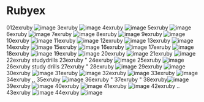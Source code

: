 # Rubyex
012exruby ![image](https://user-images.githubusercontent.com/122514015/212525079-e9064e8a-e403-42aa-83bf-bbd6e7d4fa4e.png)
3exruby ![image](https://user-images.githubusercontent.com/122514015/212525128-90f91e9d-3622-4774-87db-58c84a75789a.png)
4exruby ![image](https://user-images.githubusercontent.com/122514015/212525171-c30ee0c7-cbf5-4a01-994f-6c9c51417753.png)
5exruby ![image](https://user-images.githubusercontent.com/122514015/212525235-733b3903-d459-4f13-ae3b-d5605984252c.png)
6exruby ![image](https://user-images.githubusercontent.com/122514015/212525273-8b76e1d8-ed77-456d-8970-ac2acd428ad9.png)
7exruby ![image](https://user-images.githubusercontent.com/122514015/212525298-ff1b4581-f0fc-45c5-a335-203af51aaec1.png)
8exruby ![image](https://user-images.githubusercontent.com/122514015/212525353-cdb7cc74-bd69-44f0-bd43-01047dcc2ec2.png)
9exruby ![image](https://user-images.githubusercontent.com/122514015/212525476-e19ddc97-83a7-4f8c-8747-92fac58ac0d0.png)
10exruby ![image](https://user-images.githubusercontent.com/122514015/212525519-261e09c8-4f83-47dd-99e3-b722938a5036.png)
11exruby ![image](https://user-images.githubusercontent.com/122514015/212841236-11d0945e-39e9-4d69-b811-23d3c3028c92.png)
12exruby ![image](https://user-images.githubusercontent.com/122514015/212840909-5cde2cc2-6458-40f3-a8d5-f751383d745c.png)
13exruby ![image](https://user-images.githubusercontent.com/122514015/212527257-163400aa-6c5c-44de-a4dc-54d1196ebe47.png)
14exruby ![image](https://user-images.githubusercontent.com/122514015/212842750-ad0b924e-128f-43ec-b010-42ba0fdd13f7.png)
15exruby ![image](https://user-images.githubusercontent.com/122514015/212839249-46c93c9f-83c4-4264-8f74-cc0c807b331f.png)
16exruby ![image](https://user-images.githubusercontent.com/122514015/212850627-d8ca39f4-bae5-4db0-beaa-c399012db994.png)
17exruby ![image](https://user-images.githubusercontent.com/122514015/212879809-206ce2e8-1a53-40ad-835b-6b143c469c13.png)
18exruby ![image](https://user-images.githubusercontent.com/122514015/212884285-56c07b24-4cb8-4cc5-bd80-5e784ea0035c.png)
19exruby ![image](https://user-images.githubusercontent.com/122514015/212915325-cb399db7-cf7f-4395-b1fa-3b74652fdad0.png)
20exruby ![image](https://user-images.githubusercontent.com/122514015/212915820-ecca9015-20b0-444a-9134-4320020c3f3a.png)
21exruby ![image](https://user-images.githubusercontent.com/122514015/213090918-16fabf0e-5993-4fa9-bda6-e26cea5209ad.png)
22exruby studydrills
23exruby "
24exruby ![image](https://user-images.githubusercontent.com/122514015/213104925-5c82b25f-efcb-49e0-b9fd-a2629f912d36.png)
25exruby ![image](https://user-images.githubusercontent.com/122514015/213110993-c62a0cfa-7cfe-4112-8ff0-0cdfc6f97938.png)
26exruby study drills
27exruby "
28exruby ![image](https://user-images.githubusercontent.com/122514015/213115620-74df5cf1-9b55-4f07-b827-7455d57b83ed.png)
29exruby ![image](https://user-images.githubusercontent.com/122514015/213116184-5dbe68ab-1620-43d9-8f28-e45111a0ff52.png)
30exruby ![image](https://user-images.githubusercontent.com/122514015/213117640-0a5e07d8-597c-4a68-b15c-a14626fa38e9.png)
31exruby ![image](https://user-images.githubusercontent.com/122514015/213623262-a23899be-ac75-4a9d-8396-3b846f82f363.png)
32exruby ![image](https://user-images.githubusercontent.com/122514015/213625440-c0f08617-9e04-43e5-87c7-b3cd3729fe57.png)
33exruby ![image](https://user-images.githubusercontent.com/122514015/213626730-a6f83773-5d94-4a2c-9728-762f2896de88.png)
34exruby ,,
35exruby ![image](https://user-images.githubusercontent.com/122514015/213630001-a715cdc9-4f53-4dbf-9bf4-c525d98f89b9.png)
36exruby "
37exruby "
38exruby![image](https://user-images.githubusercontent.com/122514015/213658618-be937641-7fd9-4198-b2e8-58b4909d4bd3.png)
39exruby ![image](https://user-images.githubusercontent.com/122514015/213900926-b0bbae87-e2dd-4c2d-b102-3aad264d4246.png)
40exruby ![image](https://user-images.githubusercontent.com/122514015/213900985-67a456ea-0ed5-46f0-b92d-7f49c0753b51.png)
41exruby ![image](https://user-images.githubusercontent.com/122514015/213901879-0236a1d9-0771-4381-914f-675cccf1ff74.png)
42exruby ..
43exruby ![image](https://user-images.githubusercontent.com/122514015/213903272-e04438a7-eb8f-4b8d-99f1-27d67ccb05b1.png)
44exruby ![image](https://user-images.githubusercontent.com/122514015/213904130-74ba1418-9e53-4222-8265-e4ffaa175d37.png)


